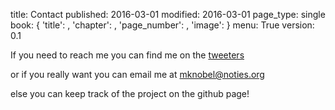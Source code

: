 title: Contact
published: 2016-03-01
modified: 2016-03-01
page_type: single
book: { 'title': , 'chapter': , 'page_number': , 'image': }
menu: True
version: 0.1

If you need to reach me you can find me on the [tweeters](https://twitter.com/chipperdoodles)

or if you really want you can email me at [mknobel@noties.org](mknobel@noties.org)

else you can keep track of the project on the github page!
